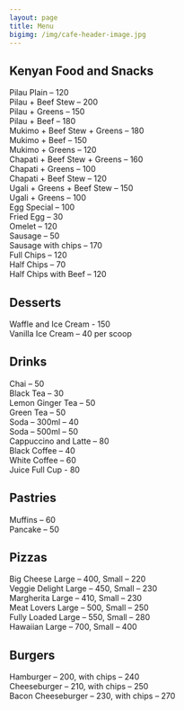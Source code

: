 ```yaml
---
layout: page
title: Menu
bigimg: /img/cafe-header-image.jpg
---
```


## Kenyan Food and Snacks
Pilau Plain – 120  
Pilau + Beef Stew – 200  
Pilau + Greens – 150  
Pilau + Beef – 180  
Mukimo + Beef Stew + Greens – 180  
Mukimo + Beef – 150  
Mukimo + Greens – 120  
Chapati + Beef Stew + Greens – 160  
Chapati + Greens – 100  
Chapati + Beef Stew – 120  
Ugali + Greens + Beef Stew – 150  
Ugali + Greens – 100  
Egg Special – 100  
Fried Egg – 30  
Omelet – 120  
Sausage – 50  
Sausage with chips – 170  
Full Chips – 120  
Half Chips – 70  
Half Chips with Beef – 120  

## Desserts
Waffle and Ice Cream - 150  
Vanilla Ice Cream – 40 per scoop  

## Drinks
Chai – 50  
Black Tea – 30  
Lemon Ginger Tea – 50  
Green Tea – 50  
Soda – 300ml – 40  
Soda – 500ml – 50  
Cappuccino and Latte – 80  
Black Coffee – 40  
White Coffee – 60  
Juice Full Cup - 80  


## Pastries
Muffins – 60  
Pancake – 50  

## Pizzas
Big Cheese Large – 400, Small – 220  
Veggie Delight Large – 450, Small – 230  
Margherita Large – 410, Small – 230  
Meat Lovers Large – 500, Small – 250  
Fully Loaded Large – 550, Small – 280  
Hawaiian Large – 700, Small – 400  

## Burgers
Hamburger – 200, with chips – 240  
Cheeseburger – 210, with chips – 250  
Bacon Cheeseburger – 230, with chips – 270
